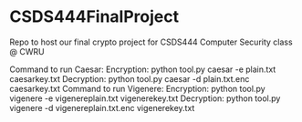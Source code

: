 # CSDS444FinalProject
Repo to host our final crypto project for CSDS444 Computer Security class @ CWRU

Command to run Caesar:
Encryption: python tool.py caesar -e plain.txt caesarkey.txt
Decryption: python tool.py caesar -d plain.txt.enc caesarkey.txt
Command to run Vigenere:
Encryption: python tool.py vigenere -e vigenereplain.txt vigenerekey.txt
Decryption: python tool.py vigenere -d vigenereplain.txt.enc vigenerekey.txt
